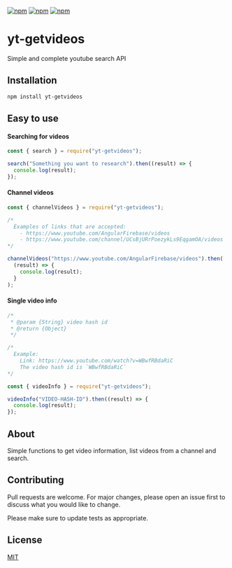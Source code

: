 [![npm](https://img.shields.io/npm/v/yt-getvideos.svg?maxAge=3600)](https://www.npmjs.com/package/yt-getvideos)
[![npm](https://img.shields.io/npm/dm/yt-getvideos.svg?maxAge=3600)](https://www.npmjs.com/package/yt-getvideos)
[![npm](https://img.shields.io/npm/l/yt-getvideos.svg?maxAge=3600)](https://www.npmjs.com/package/yt-getvideos)

# yt-getvideos

Simple and complete youtube search API

## Installation

```bash
npm install yt-getvideos
```

## Easy to use

#### Searching for videos

```javascript
const { search } = require("yt-getvideos");

search("Something you want to research").then((result) => {
  console.log(result);
});
```

#### Channel videos

```javascript
const { channelVideos } = require("yt-getvideos");

/* 
  Examples of links that are accepted:
    - https://www.youtube.com/AngularFirebase/videos
    - https://www.youtube.com/channel/UCsBjURrPoezykLs9EqgamOA/videos
*/

channelVideos("https://www.youtube.com/AngularFirebase/videos").then(
  (result) => {
    console.log(result);
  }
);
```

#### Single video info

```javascript
/*
 * @param {String} video hash id
 * @return {Object}
 */

/* 
  Example:
    Link: https://www.youtube.com/watch?v=WBwfRBdaRiC
    The video hash id is `WBwfRBdaRiC`
*/

const { videoInfo } = require("yt-getvideos");

videoInfo("VIDEO-HASH-ID").then((result) => {
  console.log(result);
});
```

## About

Simple functions to get video information, list videos from a channel and search.

## Contributing

Pull requests are welcome. For major changes, please open an issue first to discuss what you would like to change.

Please make sure to update tests as appropriate.

## License

[MIT](https://choosealicense.com/licenses/mit/)
